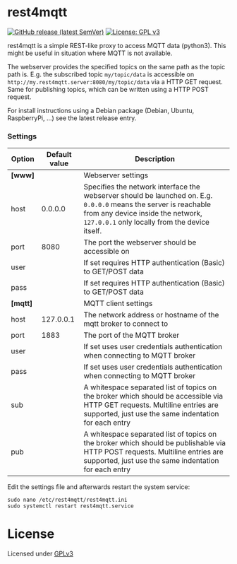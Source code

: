 # rest4mqtt

[![GitHub release (latest SemVer)](https://img.shields.io/github/v/release/raven-worx/rest4mqtt?logo=github&sort=semver)](https://github.com/raven-worx/rest4mqtt/releases)
[![License: GPL v3](https://img.shields.io/badge/License-GPLv3-blue.svg)](/LICENSE)

rest4mqtt is a simple REST-like proxy to access MQTT data (python3). This might be useful in situation where MQTT is not available. 

The webserver provides the specified topics on the same path as the topic path is. E.g. the subscribed topic `my/topic/data` is accessible on `http://my.rest4mqtt.server:8080/my/topic/data` via a HTTP GET request. Same for publishing topics, which can be written using a HTTP POST request. 

For install instructions using a Debian package (Debian, Ubuntu, RaspberryPi, ...) see the latest release entry.

### Settings

| **Option**            | Default value | **Description**         |
| --------------------- | ------------- | ----------------------- |
| **[www]**             |               | Webserver settings      |
| host                  | 0.0.0.0       | Specifies the network interface the webserver should be launched on. E.g. `0.0.0.0` means the server is reachable from any device inside the network, `127.0.0.1` only locally from the device itself. |
| port                  | 8080          | The port the webserver should be accessible on |
| user                  |               | If set requires HTTP authentication (Basic) to GET/POST data |
| pass                  |               | If set requires HTTP authentication (Basic) to GET/POST data |
| **[mqtt]**            |               | MQTT client settings    |
| host                  | 127.0.0.1     | The network address or hostname of the mqtt broker to connect to |
| port                  | 1883          | The port of the MQTT broker |
| user                  |               | If set uses user credentials authentication when connecting to MQTT broker |
| pass                  |               | If set uses user credentials authentication when connecting to MQTT broker |
| sub                   |               | A whitespace separated list of topics on the broker which should be accessible via HTTP GET requests. Multiline entries are supported, just use the same indentation for each entry |
| pub                   |               | A whitespace separated list of topics on the broker which should be publishable via HTTP POST requests. Multiline entries are supported, just use the same indentation for each entry | 

Edit the settings file and afterwards restart the system service:

````
sudo nano /etc/rest4mqtt/rest4mqtt.ini
sudo systemctl restart rest4mqtt.service
````

# License

Licensed under [GPLv3](/LICENSE)
